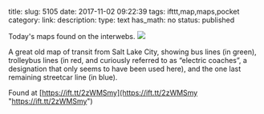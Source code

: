 title: 
slug: 5105
date: 2017-11-02 09:22:39
tags: ifttt,map,maps,pocket
category: 
link: 
description: 
type: text
has_math: no
status: published

Today's maps found on the interwebs. ![](https://ift.tt/eA8V8J)  
  

A great old map of transit from Salt Lake City, showing bus lines (in green), trolleybus lines (in red, and curiously referred to as “electric coaches”, a designation that only seems to have been used here), and the one last remaining streetcar line (in blue).  
  

Found at [https://ift.tt/2zWMSmy](https://ift.tt/2zWMSmy "https://ift.tt/2zWMSmy")



